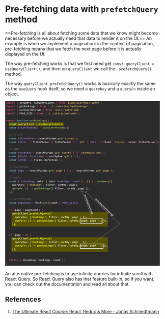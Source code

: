 # Pre-fetching data with `prefetchQuery` method

==Pre-fetching is all about fetching some data that we know might become necessary before we actually need that data to render it on the UI.== An example is when we implement a pagination: in the context of pagination, pre-fetching means that we fetch the next page before it is actually displayed on the UI.

The way pre-fetching works is that we first need get `const queryClient = useQueryClient()`, and then on `queryClient` we call the `.prefetchQuery()` method.

The way `queryClient.prefetchQuery()` works is basically exactly the same as the `useQuery` hook itself, so we need a `queryKey` and a `queryFn` inside an object.

![React_Query03](../../img/React_Query03.jpg)

An alternative pre-fetching is to use infinite queries for infinite scroll with React Query. So React Query also has that feature built-in, so if you want, you can check out the documentation and read all about that.

## References

1. [The Ultimate React Course: React, Redux & More - Jonas Schmedtmann](https://www.udemy.com/course/the-ultimate-react-course/)